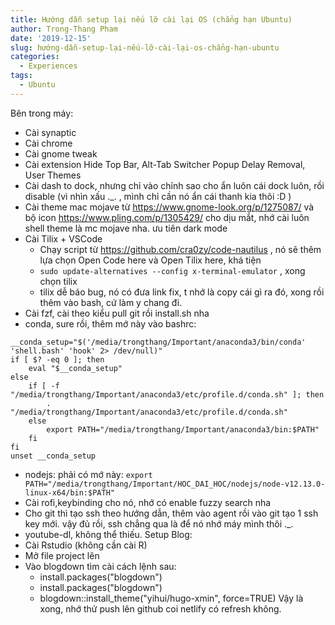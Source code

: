 ```yaml
---
title: Hướng dẫn setup lại nếu lỡ cài lại OS (chẳng hạn Ubuntu)
author: Trong-Thang Pham
date: '2019-12-15'
slug: hướng-dẫn-setup-lại-nếu-lỡ-cài-lại-os-chẳng-hạn-ubuntu
categories:
  - Experiences
tags:
  - Ubuntu
---
```

Bên trong máy:

- Cài synaptic 
- Cài chrome 
- Cài gnome tweak
- Cài extension Hide Top Bar, Alt-Tab Switcher Popup Delay Removal, User Themes
- Cài dash to dock, nhưng chỉ vào chỉnh sao cho ẩn luôn cái dock luôn, rồi disable (vì nhìn xấu ._. , mình chỉ cần nó ẩn cái thanh kia thôi :D )
- Cài theme mac mojave từ https://www.gnome-look.org/p/1275087/ và bộ icon https://www.pling.com/p/1305429/ cho dịu mắt, nhớ cài luôn shell theme là mc mojave nha. ưu tiên dark mode
- Cài Tilix + VSCode 
  - Chạy script từ https://github.com/cra0zy/code-nautilus , nó sẽ thêm lựa chọn Open Code here và Open Tilix here, khá tiện 
  - `sudo update-alternatives --config x-terminal-emulator` , xong chọn tilix 
  - tilix dễ báo bug, nó có đưa link fix, t nhớ là copy cái gì ra đó, xong rồi thêm vào bash, cứ làm y chang đi.
- Cài fzf, cài theo kiểu pull git rồi install.sh nha
- conda, sure rồi, thêm mớ này vào bashrc: 
```
__conda_setup="$('/media/trongthang/Important/anaconda3/bin/conda' 'shell.bash' 'hook' 2> /dev/null)"
if [ $? -eq 0 ]; then
    eval "$__conda_setup"
else
    if [ -f "/media/trongthang/Important/anaconda3/etc/profile.d/conda.sh" ]; then
        . "/media/trongthang/Important/anaconda3/etc/profile.d/conda.sh"
    else
        export PATH="/media/trongthang/Important/anaconda3/bin:$PATH"
    fi  
fi
unset __conda_setup
```
- nodejs: phải có mớ này: `export PATH="/media/trongthang/Important/HOC_DAI_HOC/nodejs/node-v12.13.0-linux-x64/bin:$PATH"`
- Cài rofi,keybinding cho nó, nhớ có enable fuzzy search nha 
- Cho git thì tạo ssh theo hướng dẫn, thêm vào agent rồi vào git tạo 1 ssh key mới. vậy đủ rồi, ssh chẳng qua là để nó nhớ máy mình thôi ._. 
- youtube-dl, không thể thiếu.
Setup Blog:
- Cài Rstudio (không cần cài R)
- Mở file project lên 
- Vào blogdown tìm cài cách lệnh sau:
  - install.packages("blogdown")
  - install.packages("blogdown")
  - blogdown::install_theme("yihui/hugo-xmin", force=TRUE)
Vậy là xong, nhớ thử push lên github coi netlify có refresh không.